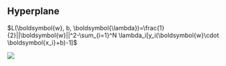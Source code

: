 ## Hyperplane

$L(\boldsymbol{w}, b, \boldsymbol{\lambda})=\frac{1}{2}||\boldsymbol{w}||^2-\sum_{i=1}^N \lambda_i[y_i(\boldsymbol{w}\cdot \boldsymbol{x_i}+b)-1]$

![](https://pic.pngsucai.com/00/76/79/610a3f2392e6001a.webp)
